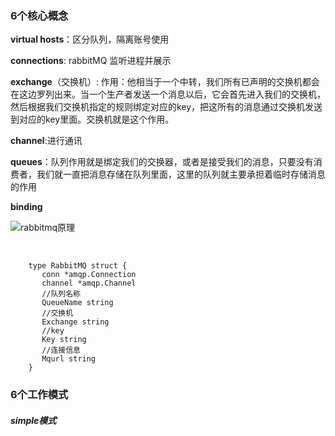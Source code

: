 ### 6个核心概念

**virtual hosts**：区分队列，隔离账号使用

 **connections**:  rabbitMQ 监听进程并展示

**exchange**（交换机）:  作用：他相当于一个中转，我们所有已声明的交换机都会在这边罗列出来。当一个生产者发送一个消息以后，它会首先进入我们的交换机，然后根据我们交换机指定的规则绑定对应的key，把这所有的消息通过交换机发送到对应的key里面。交换机就是这个作用。

**channel**:进行通讯

**queues**：队列作用就是绑定我们的交换器，或者是接受我们的消息，只要没有消费者，我们就一直把消息存储在队列里面，这里的队列就主要承担着临时存储消息的作用

**binding**



![rabbitmq原理](C:\Users\king\Desktop\rabbitmq原理.png)

​		

```
    type RabbitMQ struct {
       conn *amqp.Connection
       channel *amqp.Channel 
       //队列名称
       QueueName string
       //交换机
       Exchange string
       //key
       Key string
       //连接信息
       Mqurl string
    }
```



### 6个工作模式

##### 	 simple模式

